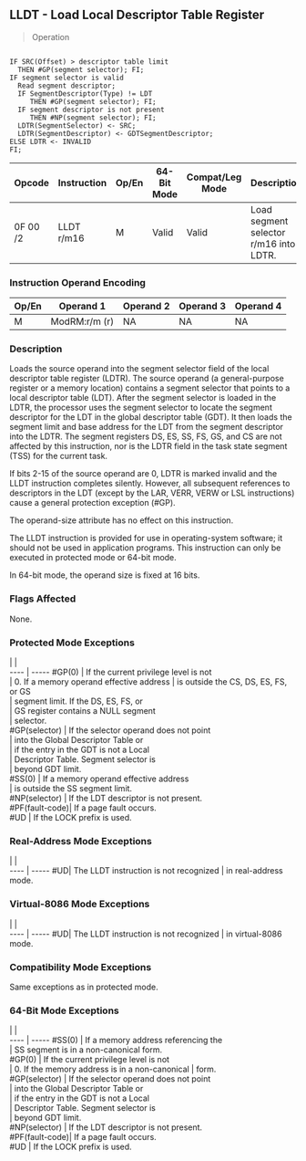 ## LLDT - Load Local Descriptor Table Register

> Operation
``` slim

IF SRC(Offset) > descriptor table limit
  THEN #GP(segment selector); FI;
IF segment selector is valid
  Read segment descriptor;
  IF SegmentDescriptor(Type) != LDT
     THEN #GP(segment selector); FI;
  IF segment descriptor is not present
     THEN #NP(segment selector); FI;
  LDTR(SegmentSelector) <- SRC;
  LDTR(SegmentDescriptor) <- GDTSegmentDescriptor;
ELSE LDTR <- INVALID
FI;

```

 Opcode  | Instruction| Op/En| 64-Bit Mode| Compat/Leg Mode| Description                           
 ---  | --- | --- | --- | --- | ---
 0F 00 /2| LLDT r/m16 | M    | Valid      | Valid          | Load segment selector r/m16 into LDTR.

### Instruction Operand Encoding
 Op/En| Operand 1    | Operand 2| Operand 3| Operand 4
 ---  | --- | --- | --- | ---
 M    | ModRM:r/m (r)| NA       | NA       | NA       

### Description
Loads the source operand into the segment selector field of the local descriptor
table register (LDTR). The source operand (a general-purpose register or a memory
location) contains a segment selector that points to a local descriptor table
(LDT). After the segment selector is loaded in the LDTR, the processor uses
the segment selector to locate the segment descriptor for the LDT in the global
descriptor table (GDT). It then loads the segment limit and base address for
the LDT from the segment descriptor into the LDTR. The segment registers DS,
ES, SS, FS, GS, and CS are not affected by this instruction, nor is the LDTR
field in the task state segment (TSS) for the current task.

If bits 2-15 of the source operand are 0, LDTR is marked invalid and the LLDT
instruction completes silently. However, all subsequent references to descriptors
in the LDT (except by the LAR, VERR, VERW or LSL instructions) cause a general
protection exception (#GP).

The operand-size attribute has no effect on this instruction.

The LLDT instruction is provided for use in operating-system software; it should
not be used in application programs. This instruction can only be executed in
protected mode or 64-bit mode.

In 64-bit mode, the operand size is fixed at 16 bits.



### Flags Affected
None.


### Protected Mode Exceptions
   | |  
---- | -----
 #GP(0)         | If the current privilege level is not   
                | 0. If a memory operand effective address
                | is outside the CS, DS, ES, FS, or GS    
                | segment limit. If the DS, ES, FS, or    
                | GS register contains a NULL segment     
                | selector.                               
 #GP(selector)  | If the selector operand does not point  
                | into the Global Descriptor Table or     
                | if the entry in the GDT is not a Local  
                | Descriptor Table. Segment selector is   
                | beyond GDT limit.                       
 #SS(0)         | If a memory operand effective address   
                | is outside the SS segment limit.        
 #NP(selector)  | If the LDT descriptor is not present.   
 #PF(fault-code)| If a page fault occurs.                 
 #UD            | If the LOCK prefix is used.             

### Real-Address Mode Exceptions
   | |  
---- | -----
 #UD| The LLDT instruction is not recognized
    | in real-address mode.                 

### Virtual-8086 Mode Exceptions
   | |  
---- | -----
 #UD| The LLDT instruction is not recognized
    | in virtual-8086 mode.                 

### Compatibility Mode Exceptions
Same exceptions as in protected mode.


### 64-Bit Mode Exceptions
   | |  
---- | -----
 #SS(0)         | If a memory address referencing the           
                | SS segment is in a non-canonical form.        
 #GP(0)         | If the current privilege level is not         
                | 0. If the memory address is in a non-canonical
                | form.                                         
 #GP(selector)  | If the selector operand does not point        
                | into the Global Descriptor Table or           
                | if the entry in the GDT is not a Local        
                | Descriptor Table. Segment selector is         
                | beyond GDT limit.                             
 #NP(selector)  | If the LDT descriptor is not present.         
 #PF(fault-code)| If a page fault occurs.                       
 #UD            | If the LOCK prefix is used.                   
